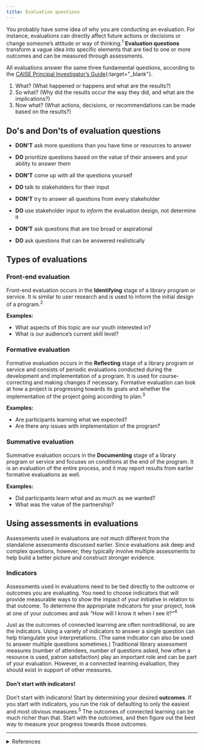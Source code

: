 ```yaml
---
title: Evaluation questions
---
```


You probably have some idea of why you are conducting an evaluation. For instance, evaluations can directly affect future actions or decisions or change someone’s attitude or way of thinking.<sup>1</sup> **Evaluation questions** transform a vague idea into specific elements that are tied to one or more outcomes and can be measured through assessments.

All evaluations answer the same three fundamental questions, according to the [CAISE Principal Investigator’s Guide](http://www.informalscience.org/evaluation/pi-guide){:target="_blank"}.

1. What? (What happened or happens and what are the results?)
2. So what? (Why did the results occur the way they did, and what are the implications?)
3. Now what? (What actions, decisions, or recommendations can be made based on the results?)

## Do's and Don'ts of evaluation questions

- **DON'T** ask more questions than you have time or resources to answer
- **DO** prioritize questions based on the value of their answers and your ability to answer them

- **DON'T** come up with all the questions yourself	
- **DO** talk to stakeholders for their input


- **DON'T** try to answer all questions from every stakeholder	
- **DO** use stakeholder input to _inform_ the evaluation design, not determine it

- **DON'T** ask questions that are too broad or aspirational	
- **DO** ask questions that can be answered realistically


## Types of evaluations

### Front-end evaluation

Front-end evaluation occurs in the **Identifying** stage of a library program or service. It is similar to  user research and is used to inform the initial design of a program.<sup>2</sup>

**Examples:** 
- What aspects of this topic are our youth interested in?
- What is our audience’s current skill level?

### Formative evaluation

Formative evaluation occurs in the **Reflecting** stage of a library program or service and consists of periodic evaluations conducted during the development and implementation of a program. It is used for course-correcting and making changes if necessary. Formative evaluation can look at how a project is progressing towards its goals and whether the implementation of the project going according to plan.<sup>3</sup>

**Examples:**
- Are participants learning what we expected?
- Are there any issues with implementation of the program?

### Summative evaluation

Summative evaluation occurs in the **Documenting** stage of a library program or service and focuses on conditions at the end of the program. It is an evaluation of the entire process, and it may report results from earlier formative evaluations as well. 	

**Examples:**
- Did participants learn what and as much as we wanted?
- What was the value of the partnership?


## Using assessments in evaluations

Assessments used in evaluations are not much different from the standalone assessments discussed earlier. Since evaluations ask deep and complex questions, however, they typically involve multiple assessments to help build a better picture and construct stronger evidence. 

### Indicators
Assessments used in evaluations need to be tied directly to the outcome or outcomes you are evaluating. You need to choose indicators that will provide measurable ways to show the impact of your initiative in relation to that outcome. To determine the appropriate indicators for your project, look at one of your outcomes and ask “How will I know it when I see it?”<sup>4</sup>

Just as the outcomes of connected learning are often nontraditional, so are the indicators. Using a variety of indicators to answer a single question can help triangulate your interpretations. (The same indicator can also be used to answer multiple questions sometimes.) Traditional library assessment measures (number of attendees, number of questions asked, how often a resource is used, patron satisfaction) play an important role and can be part of your evaluation. However, in a connected learning evaluation, they should exist in support of other measures.

#### Don’t start with indicators!

Don’t start with indicators! Start by determining your desired **outcomes**. If you start with indicators, you run the risk of defaulting to only the easiest and most obvious measures.<sup>5</sup> The outcomes of connected learning can be much richer than that. Start with the outcomes, and then figure out the best way to measure your progress towards those outcomes. 


---

<details>
	<summary>References</summary>
	<p>1: <a href="http://search.credoreference.com/content/entry/sageeval/evaluation_use/" target="_blank">Evaluation Use</a>, by Marvin C. Alkin, in the <a href="http://search.credoreference.com/content/title/sageeval/)" target="_blank">Encyclopedia of Evaluation</a>.</p>
	<p>2: <a href="http://www.informalscience.org/evaluation/pi-guide" target="_blank">Principal Investigator’s Guide: Managing Evaluation in Informal STEM Education Projects</a>, by R. Bonney, K. Ellenbogen, L. Goodyear, & R. Hellenga, p. 13, 16, 61. Center for Advancement of Informal Science Education, 2001.</p>
	<p>3: The <a href="http://www.informalscience.org/sites/default/files/TheUserFriendlyGuide.pdf" target="_blank">2010 User-Friendly Handbook for Project Evaluation</a>, pp. 8-9, by J. F. Westat. National Science Foundation, 2010.</p>
	<p>4: <a href="http://www.informalscience.org/evaluation/pi-guide" target="_blank">Principal Investigator’s Guide: Managing Evaluation in Informal STEM Education Projects</a>, by R. Bonney, K. Ellenbogen, L. Goodyear, & R. Hellenga, p. 51. Center for Advancement of Informal Science Education, 2001.</p>
	<p>5: <a href="https://dmlcommons.net/wp-content/uploads/2015/12/Kellog-2006.pdf" target="_blank">W. K. Kellogg Foundation Evaluation Handbook</a>, p. 33.</p>
</details>